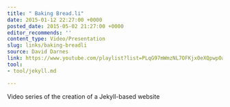 ```yaml
---
title: " Baking Bread.li"
date: 2015-01-12 22:27:00 +0000
posted_date: 2015-05-02 21:27:00 +0000
editor_recommends: ''
content_type: Video/Presentation
slug: links/baking-breadli
source: David Darnes
link: https://www.youtube.com/playlist?list=PLqG97mWmzNL7OFKjx0eXQpwpOaXFRM251
tool:
- tool/jekyll.md

---
```

Video series of the creation of a Jekyll-based website
